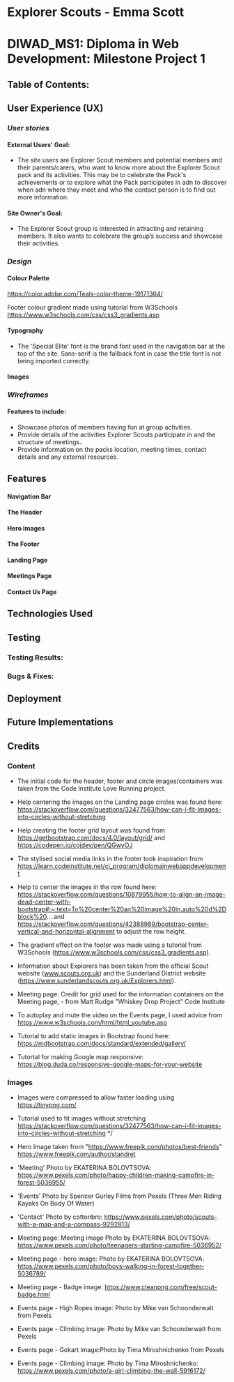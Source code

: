 # Explorer Scouts - Emma Scott
# DIWAD_MS1: Diploma in Web Development: Milestone Project 1
 
## Table of Contents:
 
## User Experience (UX)
### ***User stories***
#### External Users' Goal:
- The site users are Explorer Scout members and potential members and their parents/carers, who want to know more about the Explorer Scout pack and its activities. This may be to celebrate the Pack's achievements or to explore what the Pack participates in adn to discover when adn where they meet and who the contact person is to find out more information. 
#### Site Owner's Goal:
- The Explorer Scout group is interested in attracting and retaining members. It also wants to celebrate the group’s success and showcase their activities.

 
 
### ***Design***
#### Colour Palette
https://color.adobe.com/Teals-color-theme-19171364/ 

Footer colour gradient made using tutorial from W3Schools https://www.w3schools.com/css/css3_gradients.asp

#### Typography
- The 'Special Elite' font is the brand font used in the navigation bar at the top of the site. Sans-serif is the fallback font in case the title font is not being imported correctly. 
#### Images

### ***Wireframes***
#### Features to include:
- Showcase photos of members having fun at group activities.
- Provide details of the activities Explorer Scouts participate in and the structure of meetings..
- Provide information on the packs location, meeting times, contact details and any external resources. 
## Features
#### Navigation Bar
#### The Header
#### Hero Images
#### The Footer
#### Landing Page
#### Meetings Page
#### Contact Us Page
 
## Technologies Used
 
## Testing
### Testing Results:
### Bugs & Fixes:
 
## Deployment
## Future Implementations 
## Credits

### Content
- The initial code for the header, footer and circle images/containers was taken from the Code Institute Love Running project.
- Help centering the images on the Landing page circles was found here: https://stackoverflow.com/questions/32477563/how-can-i-fit-images-into-circles-without-stretching
- Help creating the footer grid layout was found from https://getbootstrap.com/docs/4.0/layout/grid/ and https://codepen.io/cojdev/pen/QGwyOJ
- The stylised social media links in the footer took inspiration from  https://learn.codeinstitute.net/ci_program/diplomainwebappdevelopment

- Help to center the images in the row found here: https://stackoverflow.com/questions/10879955/how-to-align-an-image-dead-center-with-bootstrap#:~:text=To%20center%20an%20image%20in,auto%20d%2Dblock%20...
and https://stackoverflow.com/questions/42388989/bootstrap-center-vertical-and-horizontal-alignment to adjust the row height.

- The gradient effect on the footer was made using a tutorial from W3Schools (https://www.w3schools.com/css/css3_gradients.asp).

- Information about Explorers has been taken from the official Scout website (www.scouts.org.uk) and the Sunderland District website (https://www.sunderlandscouts.org.uk/Explorers.html). 
- Meeting page: Credit for grid used for the information containers on the Meeting page, - from Matt Rudge "Whiskey Drop Project" Code Institute

- To autoplay and mute the video on the Events page, I used advice from https://www.w3schools.com/html/html_youtube.asp

- Tutorial to add static images in Bootstrap found here: https://mdbootstrap.com/docs/standard/extended/gallery/
- Tutortal for making Google map responsive: https://blog.duda.co/responsive-google-maps-for-your-website 


### Images
- Images were compressed to allow faster loading using https://tinypng.com/
- Tutorial used to fit images without stretching https://stackoverflow.com/questions/32477563/how-can-i-fit-images-into-circles-without-stretching */

- Hero Image taken from "https://www.freepik.com/photos/best-friends" https://www.freepik.com/author/standret

- 'Meeting' Photo by EKATERINA  BOLOVTSOVA: https://www.pexels.com/photo/happy-children-making-campfire-in-forest-5036955/

- 'Events' Photo by Spencer Gurley Films from Pexels (Three Men Riding Kayaks On Body Of Water)

- 'Contact' Photo by cottonbro: https://www.pexels.com/photo/scouts-with-a-map-and-a-compass-9292813/

- Meeting page: Meeting image Photo by EKATERINA  BOLOVTSOVA: https://www.pexels.com/photo/teenagers-starting-campfire-5036952/

- Meeting page - hero image: Photo by EKATERINA  BOLOVTSOVA: https://www.pexels.com/photo/boys-walking-in-forest-together-5036789/

- Meeting page - Badge image: https://www.cleanpng.com/free/scout-badge.html

- Events page - High Ropes image: Photo by Mike van Schoonderwalt from Pexels

- Events page - Climbing image: Photo by Mike van Schoonderwalt from Pexels

- Events page - Gokart image:Photo by Tima Miroshnichenko from Pexels

- Events page - Climbing image: Photo by Tima Miroshnichenko: https://www.pexels.com/photo/a-girl-climbing-the-wall-5916172/